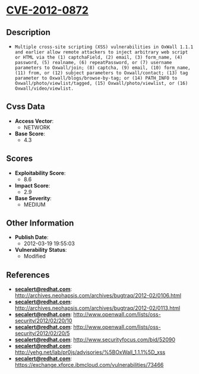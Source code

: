 
# [CVE-2012-0872](https://cve.mitre.org/cgi-bin/cvename.cgi?name=CVE-2012-0872)

## Description

- `Multiple cross-site scripting (XSS) vulnerabilities in OxWall 1.1.1 and earlier allow remote attackers to inject arbitrary web script or HTML via the (1) captchaField, (2) email, (3) form_name, (4) password, (5) realname, (6) repeatPassword, or (7) username parameters to Oxwall/join; (8) captcha, (9) email, (10) form_name, (11) from, or (12) subject parameters to Oxwall/contact; (13) tag parameter to Oxwall/blogs/browse-by-tag; or (14) PATH_INFO to Oxwall/photo/viewlist/tagged, (15) Oxwall/photo/viewlist, or (16) Oxwall/video/viewlist.`

## Cvss Data

- **Access Vector**:
  - NETWORK
- **Base Score**:
  - 4.3

## Scores

- **Exploitability Score**:
  - 8.6
- **Impact Score**:
  - 2.9
- **Base Severity**:
  - MEDIUM

## Other Information

- **Publish Date**:
  - 2012-03-19 19:55:03
- **Vulnerability Status**:
  - Modified

## References

- **secalert@redhat.com**: http://archives.neohapsis.com/archives/bugtraq/2012-02/0106.html
- **secalert@redhat.com**: http://archives.neohapsis.com/archives/bugtraq/2012-02/0113.html
- **secalert@redhat.com**: http://www.openwall.com/lists/oss-security/2012/02/20/10
- **secalert@redhat.com**: http://www.openwall.com/lists/oss-security/2012/02/20/5
- **secalert@redhat.com**: http://www.securityfocus.com/bid/52090
- **secalert@redhat.com**: http://yehg.net/lab/pr0js/advisories/%5BOxWall_1.1.1%5D_xss
- **secalert@redhat.com**: https://exchange.xforce.ibmcloud.com/vulnerabilities/73466
